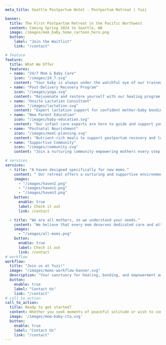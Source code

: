 ```yaml
---
meta_title: Seattle Postpartum Hotel - Postpartum Retreat | Yuzi

banner:
  title: The First Postpartum Retreat in the Pacific Northwest
  content: Coming Spring 2024 to Seattle, WA
  image: /images/mom_baby_home_cartoon_hero.png
  button:
    label: "Join the Waitlist"
    link: "/contact"

# feature
feature: 
  title: What We Offer
  features:
  - name: "24/7 Mom & Baby Care"
    icon: "/images/24_7.svg"
    content: "Your baby is always under the watchful eye of our trained staff so that you can relax."
  - name: "Post-Delivery Recovery Program"
    icon: "/images/yoga.svg"
    content: "Rejuvenate and restore yourself with our healing program."
  - name: "Onsite Lactation Consultant"
    icon: "/images/lactation.svg"
    content: "Expert lactation support for confident mother-baby bonding."
  - name: "New Parent Education"
    icon: "/images/baby-education.svg"
    content: "Our infant care experts are here to guide and support you on diapering, bathing, burping, and everything in between."
  - name: "Postnatal Nourishment"
    icon: "/images/meal-planning.svg"
    content: "Nutrient-rich meals to support postpartum recovery and lactation."
  - name: "Supportive Community"
    icon: "/images/community.svg"
    content: "Join a nurturing community empowering mothers every step of the way."

# services
services:
  - title: "A haven designed specifically for new moms."
    content: " Our retreat offers a nurturing and supportive environment where mothers can find solace, rejuvenation, and connection as they navigate the joys and demands of early motherhood."
    images:
      - "/images/haven2.png"
      - "/images/haven1.png"
      - "/images/haven3.png"
    button:
      enable: true
      label: Check it out
      link: /contact

  - title: "We are all mothers, so we understand your needs."
    content: "We believe that every mom deserves dedicated care and attention during this transformative phase, which is why our retreat is meticulously crafted to provide a sanctuary of healing, restoration, and empowerment."
    images: 
      - "/images/all-moms.png"
    button:
      enable: true
      label: Check it out
      link: /contact
# workflow
workflow: 
  title: "Join us at Yuzi!"
  image: "/images/moms-workflow-banner.svg"
  description: "Your sanctuary for healing, bonding, and empowerment awaits."
  button:
    enable: true
    label: "Contact Us"
    link: "/contact"
# call_to_action
call_to_action:
  title: Ready to get started?
  content: Whether you seek moments of peaceful solitude or wish to connect with other like-minded mothers, our community is here to support you every step of the way..
  image: '/images/mom-baby-cta.svg'
  button:
    enable: true
    label: "Contact Us"
    link: "/contact"
---
```

